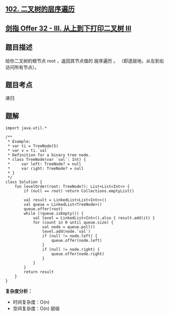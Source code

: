 ## [102. 二叉树的层序遍历](https://leetcode.cn/problems/binary-tree-level-order-traversal/description/)
## [剑指 Offer 32 - III. 从上到下打印二叉树 III](https://leetcode.cn/problems/cong-shang-dao-xia-da-yin-er-cha-shu-iii-lcof/description/?favorite=xb9nqhhg)

## 题目描述

给你二叉树的根节点 root ，返回其节点值的 层序遍历 。 （即逐层地，从左到右访问所有节点）。

## 题目考点

递归

## 题解
 
```
import java.util.*

/**
 * Example:
 * var ti = TreeNode(5)
 * var v = ti.`val`
 * Definition for a binary tree node.
 * class TreeNode(var `val`: Int) {
 *     var left: TreeNode? = null
 *     var right: TreeNode? = null
 * }
 */
class Solution {
    fun levelOrder(root: TreeNode?): List<List<Int>> {
        if (null == root) return Collections.emptyList()

        val result = LinkedList<List<Int>>()
        val queue = LinkedList<TreeNode>()
        queue.offer(root)
        while (!queue.isEmpty()) {
            val level = LinkedList<Int>().also { result.add(it) }
            for (count in 0 until queue.size) {
                val node = queue.poll()
                level.add(node.`val`)
                if (null != node.left) {
                    queue.offer(node.left)
                }
                if (null != node.right) {
                    queue.offer(node.right)
                }
            }
        }
        return result
    }
}
```

**复杂度分析：**

- 时间复杂度：O(n)
- 空间复杂度：O(n) 层级 
